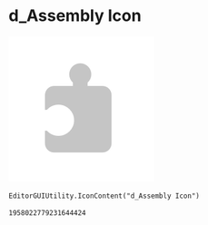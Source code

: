 # d_Assembly Icon
![](/img/d_Assembly%20Icon.png)

``` CSharp
EditorGUIUtility.IconContent("d_Assembly Icon")
```
```
1958022779231644424
```
